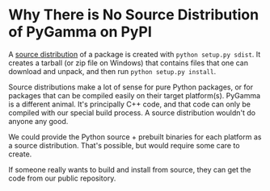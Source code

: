 # Why There is No Source Distribution of PyGamma on PyPI
A  [source distribution](https://docs.python.org/2/distutils/sourcedist.html)
of a package is created with `python setup.py sdist`.
It creates a tarball (or zip file on Windows) that contains files that one
can download and unpack, and then run `python setup.py install`.

Source distributions make a lot of sense for pure Python packages, or for 
packages that can be compiled easily on their target platform(s). PyGamma is
a different animal. It's principally C++ code, and that code can only be 
compiled with our special build process. A source distribution wouldn't
do anyone any good.

We could provide the Python source + prebuilt binaries for each platform
as a source distribution. That's possible, but would require some care to 
create. 

If someone really wants to build and install from source, they can 
get the code from our public repository. 

